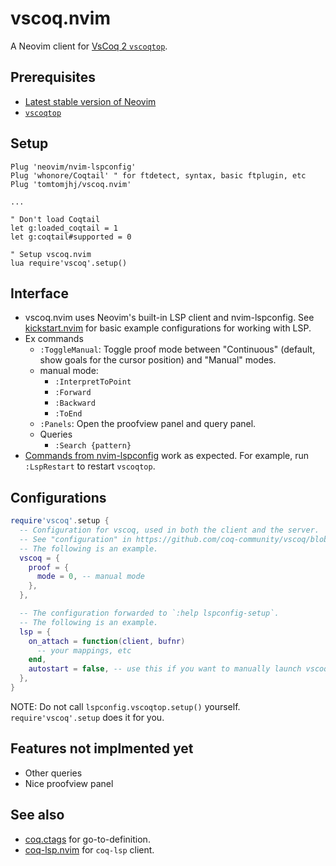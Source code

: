 # vscoq.nvim
A Neovim client for [VsCoq 2 `vscoqtop`](https://github.com/coq-community/vscoq).

## Prerequisites
* [Latest stable version of Neovim](https://github.com/neovim/neovim/releases/tag/stable)
* [`vscoqtop`](https://github.com/coq-community/vscoq#installing-the-language-server)

## Setup
```vim
Plug 'neovim/nvim-lspconfig'
Plug 'whonore/Coqtail' " for ftdetect, syntax, basic ftplugin, etc
Plug 'tomtomjhj/vscoq.nvim'

...

" Don't load Coqtail
let g:loaded_coqtail = 1
let g:coqtail#supported = 0

" Setup vscoq.nvim
lua require'vscoq'.setup()
```

## Interface
* vscoq.nvim uses Neovim's built-in LSP client and nvim-lspconfig.
  See [kickstart.nvim](https://github.com/nvim-lua/kickstart.nvim/)
  for basic example configurations for working with LSP.
* Ex commands
    * `:ToggleManual`: Toggle proof mode between "Continuous" (default, show goals for the cursor position) and "Manual" modes.
    * manual mode:
        * `:InterpretToPoint`
        * `:Forward`
        * `:Backward`
        * `:ToEnd`
    * `:Panels`: Open the proofview panel and query panel.
    * Queries
        * `:Search {pattern}`
* [Commands from nvim-lspconfig](https://github.com/neovim/nvim-lspconfig#commands)
  work as expected.
  For example, run `:LspRestart` to restart `vscoqtop`.

## Configurations

```lua
require'vscoq'.setup {
  -- Configuration for vscoq, used in both the client and the server.
  -- See "configuration" in https://github.com/coq-community/vscoq/blob/main/client/package.json.
  -- The following is an example.
  vscoq = {
    proof = {
      mode = 0, -- manual mode
    },
  },

  -- The configuration forwarded to `:help lspconfig-setup`.
  -- The following is an example.
  lsp = {
    on_attach = function(client, bufnr)
      -- your mappings, etc
    end,
    autostart = false, -- use this if you want to manually launch vscoqtop with :LspStart.
  },
}
```

NOTE:
Do not call `lspconfig.vscoqtop.setup()` yourself.
`require'vscoq'.setup` does it for you.

## Features not implmented yet
* Other queries
* Nice proofview panel

## See also
* [coq.ctags](https://github.com/tomtomjhj/coq.ctags) for go-to-definition.
* [coq-lsp.nvim](https://github.com/tomtomjhj/coq-lsp.nvim) for `coq-lsp` client.
